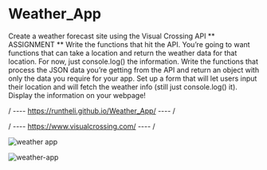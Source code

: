 # Weather_App
Create a weather forecast site using the Visual Crossing API
** ASSIGNMENT **
Write the functions that hit the API.
You’re going to want functions that can take a location and return the weather data for that location. For now, just console.log() the information.
Write the functions that process the JSON data you’re getting from the API and return an object with only the data you require for your app.
Set up a form that will let users input their location and will fetch the weather info (still just console.log() it).
Display the information on your webpage!

/ ---- https://runtheli.github.io/Weather_App/ ---- /

/ ---- https://www.visualcrossing.com/ ---- /

![weather app](https://github.com/user-attachments/assets/53c311b4-9511-4825-8d14-9d4466344322)

![weather-app](https://github.com/user-attachments/assets/657b66a4-0ead-448b-9923-dcf613a95882)
